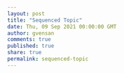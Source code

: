 ```yaml
---
layout: post
title: "Sequenced Topic"
date: Thu, 09 Sep 2021 00:00:00 GMT
author: gvensan
comments: true
published: true
share: true
permalink: sequenced-topic
---
```

